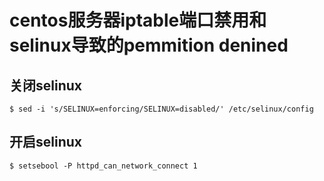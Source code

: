 
# centos服务器iptable端口禁用和selinux导致的pemmition denined

## 关闭selinux
`$ sed -i 's/SELINUX=enforcing/SELINUX=disabled/' /etc/selinux/config`

## 开启selinux
`$ setsebool -P httpd_can_network_connect 1`